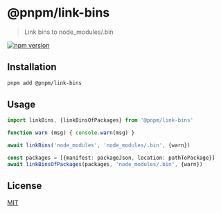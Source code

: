 # @pnpm/link-bins

> Link bins to node_modules/.bin

<!--@shields('npm')-->
[![npm version](https://img.shields.io/npm/v/@pnpm/link-bins.svg)](https://www.npmjs.com/package/@pnpm/link-bins)
<!--/@-->

## Installation

```sh
pnpm add @pnpm/link-bins
```

## Usage

```ts
import linkBins, {linkBinsOfPackages} from '@pnpm/link-bins'

function warn (msg) { console.warn(msg) }

await linkBins('node_modules', 'node_modules/.bin', {warn})

const packages = [{manifest: packageJson, location: pathToPackage}]
await linkBinsOfPackages(packages, 'node_modules/.bin', {warn})
```

## License

[MIT](./LICENSE)
